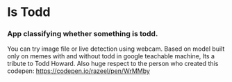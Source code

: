 # Is Todd

### App classifying whether something is todd.
You can try image file or live detection using webcam.
Based on model built only on memes with and without todd in google teachable machine,
Its a tribute to Todd Howard.
Also huge respect to the person who created this codepen: https://codepen.io/razeel/pen/WrMMby
